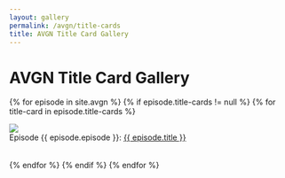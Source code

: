 ```yaml
---
layout: gallery
permalink: /avgn/title-cards
title: AVGN Title Card Gallery
---
```


<h1 class="center">AVGN Title Card Gallery</h1>

<div class="gallery">

{% for episode in site.avgn %}
  {% if episode.title-cards != null %}
    {% for title-card in episode.title-cards %}
      <div class="tile">
        <a href="/assets/images/avgn/title-cards/{{ title-card }}" data-caption="Episode {{ episode.episode }}: {{ episode.title }}">
          <img src="/assets/images/avgn/title-cards/{{ title-card }}">
        </a>
        <div class="desc" style="height: 50px;">Episode {{ episode.episode }}: <a href="/avgn/episode-{{ episode.episode }}">{{ episode.title }}</a></div>
      </div>
    {% endfor %}
  {% endif %}
{% endfor %}
</div>